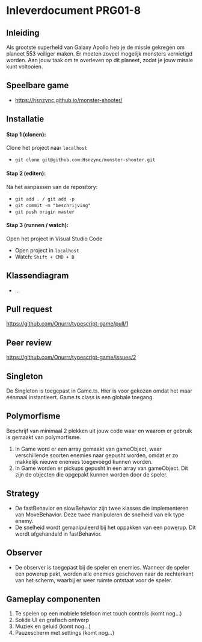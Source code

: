 # Inleverdocument PRG01-8

## Inleiding
Als grootste superheld van Galaxy Apollo heb je de missie gekregen om planeet 553 veiliger maken. Er moeten zoveel mogelijk monsters vernietigd worden. Aan jouw taak om te overleven op dit planeet, zodat je jouw missie kunt voltooien.

## Speelbare game
- https://hsnzync.github.io/monster-shooter/

## Installatie

#### Stap 1 (clonen):
Clone het project naar `localhost`
- `git clone git@github.com:Hsnzync/monster-shooter.git`

#### Stap 2 (editen):
Na het aanpassen van de repository:
- `git add . / git add -p`
- `git commit -m "beschrijving"`
- `git push origin master`

#### Stap 3 (runnen / watch):
Open het project in Visual Studio Code
- Open project in `localhost`
- Watch: `Shift + CMD + B`

## Klassendiagram
- ...

## Pull request
https://github.com/Onurrr/typescript-game/pull/1

## Peer review
https://github.com/Onurrr/typescript-game/issues/2

## Singleton
De Singleton is toegepast in Game.ts. Hier is voor gekozen omdat het maar éénmaal instantieert. Game.ts class is een globale toegang.

## Polymorfisme
Beschrijf van minimaal 2 plekken uit jouw code waar en waarom er gebruik is gemaakt van polymorfisme.
1. In Game word er een array gemaakt van gameObject, waar verschillende soorten enemies naar gepusht worden, omdat er zo makkelijk nieuwe enemies toegevoegd kunnen worden.
2. In Game worden er pickups gepusht in een array van gameObject. Dit zijn de objecten die opgepakt kunnen worden door de speler.

## Strategy
- De fastBehavior en slowBehavior zijn twee klasses die implementeren van MoveBehavior. Deze twee manipuleren de snelheid van elk type enemy.
- De snelheid wordt gemanipuleerd bij het oppakken van een powerup. Dit wordt afgehandeld in fastBehavior.

## Observer
- De observer is toegepast bij de speler en enemies. Wanneer de speler een powerup pakt, worden alle enemies geschoven naar de rechterkant van het scherm, waarbij er weer ruimte ontstaat voor de speler.

## Gameplay componenten
1. Te spelen op een mobiele telefoon met touch controls (komt nog...)
2. Solide UI en grafisch ontwerp
3. Muziek en geluid (komt nog...)
4. Pauzescherm met settings (komt nog...)
